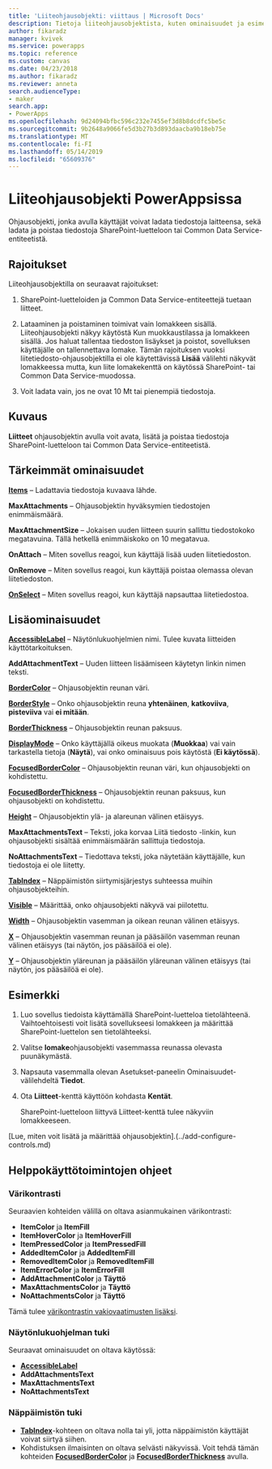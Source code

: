 ```yaml
---
title: 'Liiteohjausobjekti: viittaus | Microsoft Docs'
description: Tietoja liiteohjausobjektista, kuten ominaisuudet ja esimerkkejä
author: fikaradz
manager: kvivek
ms.service: powerapps
ms.topic: reference
ms.custom: canvas
ms.date: 04/23/2018
ms.author: fikaradz
ms.reviewer: anneta
search.audienceType:
- maker
search.app:
- PowerApps
ms.openlocfilehash: 9d24094bfbc596c232e7455ef3d8b8dcdfc5be5c
ms.sourcegitcommit: 9b2648a9066fe5d3b27b3d893daacba9b18eb75e
ms.translationtype: MT
ms.contentlocale: fi-FI
ms.lasthandoff: 05/14/2019
ms.locfileid: "65609376"
---
```

# <a name="attachments-control-in-powerapps"></a>Liiteohjausobjekti PowerAppsissa
Ohjausobjekti, jonka avulla käyttäjät voivat ladata tiedostoja laitteensa, sekä ladata ja poistaa tiedostoja SharePoint-luetteloon tai Common Data Service-entiteetistä.

## <a name="limitations"></a>Rajoitukset
Liiteohjausobjektilla on seuraavat rajoitukset:
1. SharePoint-luetteloiden ja Common Data Service-entiteettejä tuetaan liitteet.

1. Lataaminen ja poistaminen toimivat vain lomakkeen sisällä. Liiteohjausobjekti näkyy käytöstä Kun muokkaustilassa ja lomakkeen sisällä. Jos haluat tallentaa tiedoston lisäykset ja poistot, sovelluksen käyttäjälle on tallennettava lomake. Tämän rajoituksen vuoksi liitetiedosto-ohjausobjektilla ei ole käytettävissä **Lisää** välilehti näkyvät lomakkeessa mutta, kun liite lomakekenttä on käytössä SharePoint- tai Common Data Service-muodossa.

1. Voit ladata vain, jos ne ovat 10 Mt tai pienempiä tiedostoja.  

## <a name="description"></a>Kuvaus
**Liitteet** ohjausobjektin avulla voit avata, lisätä ja poistaa tiedostoja SharePoint-luetteloon tai Common Data Service-entiteetistä.

## <a name="key-properties"></a>Tärkeimmät ominaisuudet
**[Items](properties-core.md)**  – Ladattavia tiedostoja kuvaava lähde.

**MaxAttachments** – Ohjausobjektin hyväksymien tiedostojen enimmäismäärä.

**MaxAttachmentSize** – Jokaisen uuden liitteen suurin sallittu tiedostokoko megatavuina.  Tällä hetkellä enimmäiskoko on 10 megatavua.

**OnAttach** – Miten sovellus reagoi, kun käyttäjä lisää uuden liitetiedoston.

**OnRemove** – Miten sovellus reagoi, kun käyttäjä poistaa olemassa olevan liitetiedoston.

**[OnSelect](properties-core.md)** – Miten sovellus reagoi, kun käyttäjä napsauttaa liitetiedostoa.

## <a name="additional-properties"></a>Lisäominaisuudet
**[AccessibleLabel](properties-accessibility.md)** – Näytönlukuohjelmien nimi. Tulee kuvata liitteiden käyttötarkoituksen.

**AddAttachmentText** – Uuden liitteen lisäämiseen käytetyn linkin nimen teksti.

**[BorderColor](properties-color-border.md)** – Ohjausobjektin reunan väri.

**[BorderStyle](properties-color-border.md)** – Onko ohjausobjektin reuna **yhtenäinen**, **katkoviiva**, **pisteviiva** vai **ei mitään**.

**[BorderThickness](properties-color-border.md)** – Ohjausobjektin reunan paksuus.

**[DisplayMode](properties-core.md)** – Onko käyttäjällä oikeus muokata (**Muokkaa**) vai vain tarkastella tietoja (**Näytä**), vai onko ominaisuus pois käytöstä (**Ei käytössä**).

**[FocusedBorderColor](properties-color-border.md)**  – Ohjausobjektin reunan väri, kun ohjausobjekti on kohdistettu.

**[FocusedBorderThickness](properties-color-border.md)** – Ohjausobjektin reunan paksuus, kun ohjausobjekti on kohdistettu.

**[Height](properties-size-location.md)** – Ohjausobjektin ylä- ja alareunan välinen etäisyys.

**MaxAttachmentsText** – Teksti, joka korvaa Liitä tiedosto -linkin, kun ohjausobjekti sisältää enimmäismäärän sallittuja tiedostoja.

**NoAttachmentsText** – Tiedottava teksti, joka näytetään käyttäjälle, kun tiedostoja ei ole liitetty.

**[TabIndex](properties-accessibility.md)** – Näppäimistön siirtymisjärjestys suhteessa muihin ohjausobjekteihin.

**[Visible](properties-core.md)** – Määrittää, onko ohjausobjekti näkyvä vai piilotettu.

**[Width](properties-size-location.md)** – Ohjausobjektin vasemman ja oikean reunan välinen etäisyys.

**[X](properties-size-location.md)** – Ohjausobjektin vasemman reunan ja pääsäilön vasemman reunan välinen etäisyys (tai näytön, jos pääsäilöä ei ole).

**[Y](properties-size-location.md)** – Ohjausobjektin yläreunan ja pääsäilön yläreunan välinen etäisyys (tai näytön, jos pääsäilöä ei ole).


## <a name="example"></a>Esimerkki
1. Luo sovellus tiedoista käyttämällä SharePoint-luetteloa tietolähteenä. Vaihtoehtoisesti voit lisätä sovellukseesi lomakkeen ja määrittää SharePoint-luettelon sen tietolähteeksi.

2. Valitse **lomake**ohjausobjekti vasemmassa reunassa olevasta puunäkymästä.

3. Napsauta vasemmalla olevan Asetukset-paneelin Ominaisuudet-välilehdeltä **Tiedot**.

4. Ota **Liitteet**-kenttä käyttöön kohdasta **Kentät**.

    SharePoint-luetteloon liittyvä Liitteet-kenttä tulee näkyviin lomakkeeseen.

[Lue, miten voit lisätä ja määrittää ohjausobjektin].(../add-configure-controls.md)


## <a name="accessibility-guidelines"></a>Helppokäyttötoimintojen ohjeet
### <a name="color-contrast"></a>Värikontrasti
Seuraavien kohteiden välillä on oltava asianmukainen värikontrasti:
* **ItemColor** ja **ItemFill**
* **ItemHoverColor** ja **ItemHoverFill**
* **ItemPressedColor** ja **ItemPressedFill**
* **AddedItemColor** ja **AddedItemFill**
* **RemovedItemColor** ja **RemovedItemFill**
* **ItemErrorColor** ja **ItemErrorFill**
* **AddAttachmentColor** ja **Täyttö**
* **MaxAttachmentsColor** ja **Täyttö**
* **NoAttachmentsColor** ja **Täyttö**

Tämä tulee [värikontrastin vakiovaatimusten lisäksi](../accessible-apps-color.md).

### <a name="screen-reader-support"></a>Näytönlukuohjelman tuki
Seuraavat ominaisuudet on oltava käytössä:
* **[AccessibleLabel](properties-accessibility.md)**
* **AddAttachmentsText**
* **MaxAttachmentsText**
* **NoAttachmentsText**

### <a name="keyboard-support"></a>Näppäimistön tuki
* **[TabIndex](properties-accessibility.md)**-kohteen on oltava nolla tai yli, jotta näppäimistön käyttäjät voivat siirtyä siihen.
* Kohdistuksen ilmaisinten on oltava selvästi näkyvissä. Voit tehdä tämän kohteiden **[FocusedBorderColor](properties-color-border.md)** ja **[FocusedBorderThickness](properties-color-border.md)** avulla.
